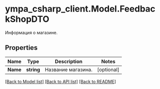 # ympa_csharp_client.Model.FeedbackShopDTO
Информация о магазине.

## Properties

Name | Type | Description | Notes
------------ | ------------- | ------------- | -------------
**Name** | **string** | Название магазина. | [optional] 

[[Back to Model list]](../README.md#documentation-for-models) [[Back to API list]](../README.md#documentation-for-api-endpoints) [[Back to README]](../README.md)

